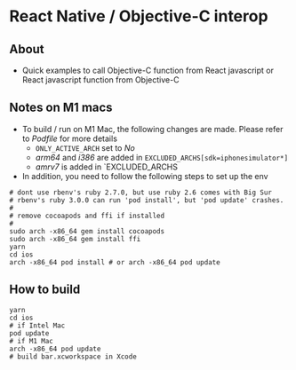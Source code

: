 # React Native / Objective-C interop

## About

* Quick examples to call Objective-C function from React javascript or React javascript function from Objective-C

## Notes on M1 macs

* To build / run on M1 Mac, the following changes are made. Please refer to _Podfile_ for more details
	* `ONLY_ACTIVE_ARCH` set to *No*
	* _arm64_ and _i386_ are added in `EXCLUDED_ARCHS[sdk=iphonesimulator*]`
	* _amrv7_ is added in `EXCLUDED_ARCHS
* In addition, you need to follow the following steps to set up the env

```
# dont use rbenv's ruby 2.7.0, but use ruby 2.6 comes with Big Sur
# rbenv's ruby 3.0.0 can run 'pod install', but 'pod update' crashes.
#
# remove cocoapods and ffi if installed
#
sudo arch -x86_64 gem install cocoapods
sudo arch -x86_64 gem install ffi
yarn
cd ios
arch -x86_64 pod install # or arch -x86_64 pod update
```
## How to build

```shj
yarn
cd ios
# if Intel Mac
pod update
# if M1 Mac
arch -x86_64 pod update
# build bar.xcworkspace in Xcode
```
